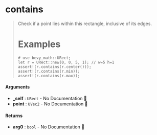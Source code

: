 # contains

>  Check if a point lies within this rectangle, inclusive of its edges.
>  # Examples
>  ```
>  # use bevy_math::URect;
>  let r = URect::new(0, 0, 5, 1); // w=5 h=1
>  assert!(r.contains(r.center()));
>  assert!(r.contains(r.min));
>  assert!(r.contains(r.max));
>  ```

#### Arguments

- **\_self** : `URect` \- No Documentation 🚧
- **point** : `UVec2` \- No Documentation 🚧

#### Returns

- **arg0** : `bool` \- No Documentation 🚧